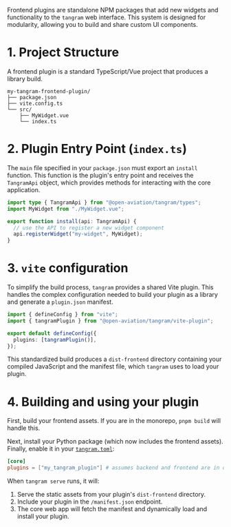 Frontend plugins are standalone NPM packages that add new widgets and functionality to the `tangram` web interface. This system is designed for modularity, allowing you to build and share custom UI components.

# 1. Project Structure

A frontend plugin is a standard TypeScript/Vue project that produces a library build.

```text
my-tangram-frontend-plugin/
├── package.json
├── vite.config.ts
└── src/
    ├── MyWidget.vue
    └── index.ts
```

# 2. Plugin Entry Point (`index.ts`)

The `main` file specified in your `package.json` must export an `install` function. This function is the plugin's entry point and receives the `TangramApi` object, which provides methods for interacting with the core application.

```typescript title="src/index.ts"
import type { TangramApi } from "@open-aviation/tangram/types";
import MyWidget from "./MyWidget.vue";

export function install(api: TangramApi) {
  // use the API to register a new widget component
  api.registerWidget("my-widget", MyWidget);
}
```

# 3. `vite` configuration

To simplify the build process, `tangram` provides a shared Vite plugin. This handles the complex configuration needed to build your plugin as a library and generate a `plugin.json` manifest.

```typescript title="vite.config.ts"
import { defineConfig } from "vite";
import { tangramPlugin } from "@open-aviation/tangram/vite-plugin";

export default defineConfig({
  plugins: [tangramPlugin()],
});
```

This standardized build produces a `dist-frontend` directory containing your compiled JavaScript and the manifest file, which `tangram` uses to load your plugin.

# 4. Building and using your plugin

First, build your frontend assets. If you are in the monorepo, `pnpm build` will handle this.

Next, install your Python package (which now includes the frontend assets). Finally, enable it in your [`tangram.toml`](../configuration.md):

```toml
[core]
plugins = ["my_tangram_plugin"] # assumes backend and frontend are in one package
```

When `tangram serve` runs, it will:
1.  Serve the static assets from your plugin's `dist-frontend` directory.
2.  Include your plugin in the `/manifest.json` endpoint.
3.  The core web app will fetch the manifest and dynamically load and install your plugin.

<!-- # Implement a frontend plugin

Frontend plugins are Vue.js components that can be dynamically loaded into the tangram web application. The common use case is to get data from the backend (REST API or Websocket) and display it in a custom way, such as on a map or in a table.

## Vue components

The core Vue components are currently located in the `src/components/` directory: plugins can be added to this directory (default fallback location) or in a custom directory, then the full path will be specified as an environment variable.

The usual way to import a component in a vue file is to import it like this:

```javascript
import MyPlugin from "./components/MyPlugin.vue";
```

then to include a node in the template:

```html
<MyPlugin />
```

A plugin component will be imported a bit differently, as it is usually not located in the `src/components/` directory. Instead, it will be imported dynamically based on the environment variable `TANGRAM_WEB_MYPLUGIN_PLUGIN`. The environment variable shall be defined in the `.env` file, and it should point to the full path of the plugin component file. Then the component should be declared in the `vite.config.js` file, which is responsible for loading the Vue components dynamically:

```javascript
plugins: [
  // ..., other settings
  dynamicComponentsPlugin({
    envPath: "../.env",
    fallbackDir: "./src/plugins/",
    availablePlugins: [
      "airportSearch",
      "systemInfo",
      "sensorsInfo",
      "cityPair",
      // list all your plugins here
      "myPlugin", // This is your custom plugin
    ],
  }),
];
```

Then you will be able to include the node in the template part of another component like this:

```html
<template>
  <plugin-myplugin />
</template>
```

!!! tip

    There is one use case where it is convenient to have a plugin in the default `src/components/` directory.

    In some cases, you would like to have several possible implementations for a functionality. This can be done in several Vue files, and you can switch the full path to the file in the `.env` file. If the environment variable is not defined, the plugin will be loaded from the default `src/components/` directory.

    | `TANGRAM_WEB_MYPLUGIN_PLUGIN`    | Resulting component path         |
    | -------------------------------- | -------------------------------- |
    | undefined                        | `src/plugins/MyPlugin.vue`       |
    | `/path/to/plugins/MyPlugin1.vue` | `/path/to/plugins/MyPlugin1.vue` |
    | `/path/to/plugins/MyPlugin2.vue` | `/path/to/plugins/MyPlugin2.vue` |

Example usage:

- [Map data receivers](examples/sensors.md)

## Technical details

### Registration process

When Tangram initializes, the plugin system:

1. reads the list of available plugins
2. checks for environment variable overrides
3. imports components from the specified paths or fallbacks
4. registers the components with the Vue application

### Hot reloading

The plugin system monitors any change to the environment configuration and:

- Invalidates cached module definitions
- Reloads the plugin components
- Triggers a page refresh to show the updated components

### Implementation Details

The dynamic component system is implemented as a Vite plugin (`vite-plugin-dynamic-components.js`) that:

1. Creates a virtual module (`virtual:plugin-components`) at build time
2. Dynamically generates import statements based on environment configuration
3. Exports a `registerComponents` function that Vue uses during initialization
4. Watches for changes to the environment variables

Key functions in the implementation:

- `createEnvVarsMap()`: Collects environment variables with the `TANGRAM_WEB_` prefix
- `generateComponentName()`: Converts plugin names to kebab-case component names
- `load()`: Generates the dynamic import and registration code
- `configureServer()`: Sets up watchers for hot reloading

## Troubleshooting

If the component does not load or behaves unexpectedly, consider the following:

- Verify the environment variable path is correct and absolute
- Check console logs for fallback path messages
- Check the web console in process-compose for any errors during component loading
- Ensure the component is correctly registered in `vite.config.js`

If you see style conflicts or unexpected behavior:

- Use scoped styles to prevent CSS leaks
- Be aware of global styles that might affect your component

If the hot reloading does not work as expected:

- Verify the env file is being watched correctly
- Check for errors in the console during reload -->
